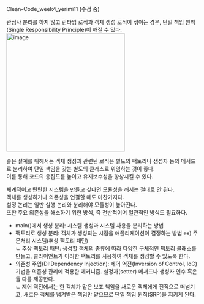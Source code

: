 Clean-Code_week4_yerimi11
(수정 중)

관심사 분리를 하지 않고 런타임 로직과 객체 생성 로직이 섞이는 경우, 단일 책임 원칙(Single Responsibility Principle)이 깨질 수 있다.  
<img width="309" alt="image" src="https://github.com/Growth-Collectors/Clean-Code/assets/93559998/2ce1cf3f-599f-47e8-9081-435f7903a36b">

좋은 설계를 위해서는 객체 생성과 관련된 로직은 별도의 팩토리나 생성자 등의 메서드로 분리하여 단일 책임을 갖는 별도의 클래스로 위임하는 것이 좋다.  
이를 통해 코드의 응집도를 높이고 유지보수성을 향상시킬 수 있다.  

체계적이고 탄탄한 시스템을 만들고 싶다면 모듈성을 깨서는 절대로 안 된다.  
객체를 생성하거나 의존성을 연결할 때도 마찬가지다.  
설정 논리는 일반 실행 논리와 분리해야 모듈성이 높아진다.  
또한 주요 의존성을 해소하기 위한 방식, 즉 전반적이며 일관적인 방식도 필요하다.  

- main()에서 생성 분리: 시스템 생성과 시스템 사용을 분리하는 방법  
- 팩토리로 생성 분리: 객체가 생성되는 시점을 애플리케이션이 결정하는 방법 ex) 주문처리 시스템(추상 팩토리 패턴)  
  ㄴ 추상 팩토리 패턴: 생성할 객체의 종류에 따라 다양한 구체적인 팩토리 클래스를 만들고, 클라이언트가 이러한 팩토리를 사용하여 객체를 생성할 수 있도록 한다.  
- 의존성 주입(DI:Dependency Injection): 제어 역전(Inversion of Control, IoC)기법을 의존성 관리에 적용한 메커니즘. 설정자(setter) 메서드나 생성자 인수 혹은 둘 다를 제공한다.  
  ㄴ 제어 역전에서는 한 객체가 맡은 보조 책임을 새로운 객체에게 전적으로 떠넘기고, 새로운 객체를 넘겨받은 책임만 맡으므로 단일 책임 원칙(SRP)을 지키게 된다.

  
